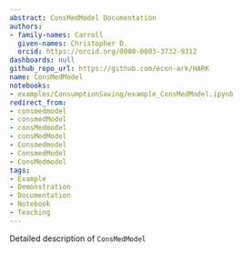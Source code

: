 ```yaml
---
abstract: ConsMedModel Documentation
authors:
- family-names: Carroll
  given-names: Christopher D.
  orcid: https://orcid.org/0000-0003-3732-9312
dashboards: null
github_repo_url: https://github.com/econ-ark/HARK
name: ConsMedModel
notebooks:
- examples/ConsumptionSaving/example_ConsMedModel.ipynb
redirect_from:
- consmedmodel
- consmedModel
- consMedmodel
- consMedModel
- Consmedmodel
- ConsmedModel
- ConsMedmodel
tags:
- Example
- Demonstration
- Documentation
- Notebook
- Teaching
---
```


Detailed description of `ConsMedModel` 
